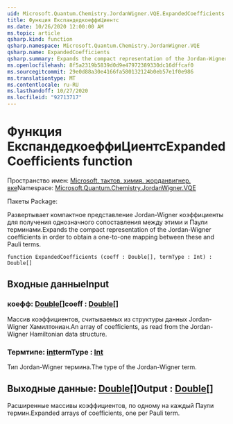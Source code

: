 ```yaml
---
uid: Microsoft.Quantum.Chemistry.JordanWigner.VQE.ExpandedCoefficients
title: Функция ЕкспандедкоеффиЦиентс
ms.date: 10/26/2020 12:00:00 AM
ms.topic: article
qsharp.kind: function
qsharp.namespace: Microsoft.Quantum.Chemistry.JordanWigner.VQE
qsharp.name: ExpandedCoefficients
qsharp.summary: Expands the compact representation of the Jordan-Wigner coefficients in order to obtain a one-to-one mapping between these and Pauli terms.
ms.openlocfilehash: 8f5a2319b5839d0d9e47972389330dc16dffcaf0
ms.sourcegitcommit: 29e0d88a30e4166fa580132124b0eb57e1f0e986
ms.translationtype: MT
ms.contentlocale: ru-RU
ms.lasthandoff: 10/27/2020
ms.locfileid: "92713717"
---
```

# <a name="expandedcoefficients-function"></a><span data-ttu-id="0d1c4-102">Функция ЕкспандедкоеффиЦиентс</span><span class="sxs-lookup"><span data-stu-id="0d1c4-102">ExpandedCoefficients function</span></span>

<span data-ttu-id="0d1c4-103">Пространство имен: [Microsoft. тактов. химия. жорданвигнер. вке](xref:Microsoft.Quantum.Chemistry.JordanWigner.VQE)</span><span class="sxs-lookup"><span data-stu-id="0d1c4-103">Namespace: [Microsoft.Quantum.Chemistry.JordanWigner.VQE](xref:Microsoft.Quantum.Chemistry.JordanWigner.VQE)</span></span>

<span data-ttu-id="0d1c4-104">Пакеты [](https://nuget.org/packages/)</span><span class="sxs-lookup"><span data-stu-id="0d1c4-104">Package: [](https://nuget.org/packages/)</span></span>


<span data-ttu-id="0d1c4-105">Развертывает компактное представление Jordan-Wigner коэффициенты для получения однозначного сопоставления между этими и Паули терминами.</span><span class="sxs-lookup"><span data-stu-id="0d1c4-105">Expands the compact representation of the Jordan-Wigner coefficients in order to obtain a one-to-one mapping between these and Pauli terms.</span></span>

```qsharp
function ExpandedCoefficients (coeff : Double[], termType : Int) : Double[]
```


## <a name="input"></a><span data-ttu-id="0d1c4-106">Входные данные</span><span class="sxs-lookup"><span data-stu-id="0d1c4-106">Input</span></span>

### <a name="coeff--double"></a><span data-ttu-id="0d1c4-107">коефф: [Double](xref:microsoft.quantum.lang-ref.double)[]</span><span class="sxs-lookup"><span data-stu-id="0d1c4-107">coeff : [Double](xref:microsoft.quantum.lang-ref.double)[]</span></span>

<span data-ttu-id="0d1c4-108">Массив коэффициентов, считываемых из структуры данных Jordan-Wigner Хамилтониан.</span><span class="sxs-lookup"><span data-stu-id="0d1c4-108">An array of coefficients, as read from the Jordan-Wigner Hamiltonian data structure.</span></span>


### <a name="termtype--int"></a><span data-ttu-id="0d1c4-109">Термтипе: [int](xref:microsoft.quantum.lang-ref.int)</span><span class="sxs-lookup"><span data-stu-id="0d1c4-109">termType : [Int](xref:microsoft.quantum.lang-ref.int)</span></span>

<span data-ttu-id="0d1c4-110">Тип Jordan-Wigner термина.</span><span class="sxs-lookup"><span data-stu-id="0d1c4-110">The type of the Jordan-Wigner term.</span></span>



## <a name="output--double"></a><span data-ttu-id="0d1c4-111">Выходные данные: [Double](xref:microsoft.quantum.lang-ref.double)[]</span><span class="sxs-lookup"><span data-stu-id="0d1c4-111">Output : [Double](xref:microsoft.quantum.lang-ref.double)[]</span></span>

<span data-ttu-id="0d1c4-112">Расширенные массивы коэффициентов, по одному на каждый Паули термин.</span><span class="sxs-lookup"><span data-stu-id="0d1c4-112">Expanded arrays of coefficients, one per Pauli term.</span></span>